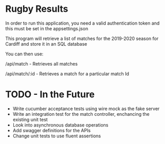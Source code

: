 Rugby Results
================
In order to run this application, you need a valid authentication token and this must be set in the appsettings.json

This program will retrieve a list of matches for the 2019-2020 season for Cardiff and store it in an SQL database

You can then use:

/api/match - Retrieves all matches

/api/match/:id - Retrieves a match for a particular match Id

TODO - In the Future
=====================

- Write cucumber acceptance tests using wire mock as the fake server
- Write an integration test for the match controller, enchancing the existing unit test
- Look into asynchronous database operations
- Add swagger definitions for the APIs
- Change unit tests to use fluent assertions